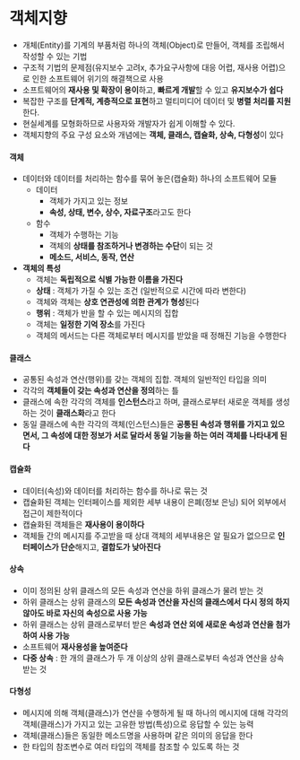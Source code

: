# 객체지향

- 개체(Entity)를 기계의 부품처럼 하나의 객체(Object)로 만들어, 객체를 조립해서 작성할 수 있는 기법
- 구조적 기법의 문제점(유지보수 고려x, 추가요구사항에 대응 어렵, 재사용 어렵)으로 인한 소프트웨어 위기의 해결책으로 사용
- 소프트웨어의 **재사용 및 확장이 용이**하고, **빠르게 개발**할 수 있고 **유지보수가 쉽다**
- 복잡한 구조를 **단계적, 계층적으로 표현**하고 멀티미디어 데이터 및 **병렬 처리를 지원**한다.
- 현실세계를 모형화하므로 사용자와 개발자가 쉽게 이해할 수 있다.
- 객체지향의 주요 구성 요소와 개념에는 **객체, 클래스, 캡슐화, 상속, 다형성**이 있다



#### 객체

- 데이터와 데이터를 처리하는 함수를 묶어 놓은(캡슐화) 하나의 소프트웨어 모듈
  - 데이터
    - 객체가 가지고 있는 정보
    - **속성, 상태, 변수, 상수, 자료구조**라고도 한다
  - 함수
    - 객체가 수행하는 기능
    - 객체의 **상태를 참조하거나 변경하는 수단**이 되는 것
    - **메소드, 서비스, 동작, 연산**
- **객체의 특성**
  - 객체는 **독립적으로 식별 가능한 이름을 가진다**
  - **상태** : 객체가 가질 수 있는 조건 (일반적으로 시간에 따라 변한다)
  - 객체와 객체는 **상호 연관성에 의한 관계가 형성**된다
  - **행위** : 객체가 반을 할 수 있는 메시지의 집합
  - 객체는 **일정한 기억 장소**를 가진다
  - 객체의 메서드는 다른 객체로부터 메시지를 받았을 때 정해진 기능을 수행한다



#### 클래스

- 공통된 속성과 연산(행위)를 갖는 객체의 집합. 객체의 일반적인 타입을 의미
- 각각의 **객체들이 갖는 속성과 연산을 정의**하는 틀
- 클래스에 속한 각각의 객체를 **인스턴스**라고 하며, 클래스로부터 새로운 객체를 생성하는 것이 **클래스화**라고 한다
- 동일 클래스에 속한 각각의 객체(인스턴스)들은 **공통된 속성과 행위를 가지고 있으면서, 그 속성에 대한 정보가 서로 달라서 동일 기능을 하는 여러 객체를 나타내게 된다**



#### 캡슐화

- 데이터(속성)와 데이터를 처리하는 함수를 하나로 묶는 것
- 캡슐화된 객체는 인터페이스를 제외한 세부 내용이 은폐(정보 은닝) 되어 외부에서 접근이 제한적이다
- 캡슐화된 객체들은 **재사용이 용이하다**
- 객체들 간의 메시지를 주고받을 때 상대 객체의 세부내용은 알 필요가 없으므로 **인터페이스가 단순**해지고, **결합도가 낮아진다**



#### 상속

- 이미 정의된 상위 클래스의 모든 속성과 연산을 하위 클래스가 물려 받는 것
- 하위 클래스는 상위 클래스의 **모든 속성과 연산을 자신의 클래스에서 다시 정의 하지 않아도 바로 자신의 속성으로 사용 가능**
- 하위 클래스는 상위 클래스로부터 받은 **속성과 연산 외에 새로운 속성과 연산을 첨가하여 사용 가능**
- 소프트웨어 **재사용성을 높여준다**
- **다중 상속** :  한 개의 클래스가 두 개 이상의 상위 클래스로부터 속성과 연산을 상속 받는 것



#### 다형성

- 메시지에 의해 객체(클래스)가 연산을 수행하게 될 때 하나의 메시지에 대해 각각의 객체(클래스)가 가지고 있는 고유한 방법(특성)으로 응답할 수 있는 능력
- 객체(클래스)들은 동일한 메소드명을 사용하며 같은 의미의 응답을 한다
- 한 타입의 참조변수로 여러 타입의 객체를 참조할 수 있도록 하는 것